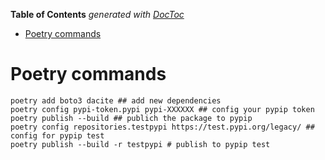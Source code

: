 <!-- START doctoc generated TOC please keep comment here to allow auto update -->
<!-- DON'T EDIT THIS SECTION, INSTEAD RE-RUN doctoc TO UPDATE -->
**Table of Contents**  *generated with [DocToc](https://github.com/thlorenz/doctoc)*

- [Poetry commands](#poetry-commands)

<!-- END doctoc generated TOC please keep comment here to allow auto update -->

# Poetry commands

```shell
poetry add boto3 dacite ## add new dependencies
poetry config pypi-token.pypi pypi-XXXXXX ## config your pypip token
poetry publish --build ## publich the package to pypip
poetry config repositories.testpypi https://test.pypi.org/legacy/ ## config for pypip test
poetry publish --build -r testpypi # publish to pypip test
```
